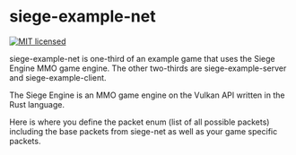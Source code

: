 # siege-example-net

[![MIT licensed](https://img.shields.io/badge/license-MIT-blue.svg)](./LICENSE)

siege-example-net is one-third of an example game that uses the Siege Engine
MMO game engine.  The other two-thirds are siege-example-server and siege-example-client.

The Siege Engine is an MMO game engine on the Vulkan API written in the Rust language.

Here is where you define the packet enum (list of all possible packets) including
the base packets from siege-net as well as your game specific packets.
